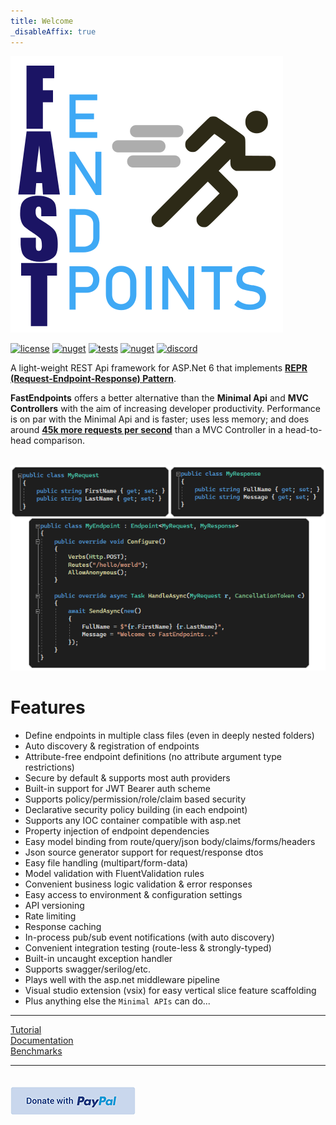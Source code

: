 ```yaml
---
title: Welcome
_disableAffix: true
---
```


<div class="logo-container">
  <img src="images/logo.svg">
</div>

<span class="center-content">

[![license](https://img.shields.io/github/license/dj-nitehawk/FastEndpoints?color=blue&label=license&logo=Github&style=flat-square)](https://github.com/dj-nitehawk/FastEndpoints/blob/master/README.md) [![nuget](https://img.shields.io/nuget/v/FastEndpoints?label=version&logo=NuGet&style=flat-square)](https://www.nuget.org/packages/FastEndpoints) [![tests](https://img.shields.io/azure-devops/tests/RyanGunner/FastEndpoints/6?color=blue&label=tests&logo=Azure%20DevOps&style=flat-square)](https://dev.azure.com/RyanGunner/FastEndpoints/_build/latest?definitionId=6) [![nuget](https://img.shields.io/nuget/dt/FastEndpoints?color=blue&label=downloads&logo=NuGet&style=flat-square)](https://www.nuget.org/packages/FastEndpoints) [![discord](https://img.shields.io/discord/933662816458645504?color=blue&label=discord&logo=discord&logoColor=white&style=flat-square)](https://discord.gg/yQZ4uvfF2E)

</span>

<div class="centered-div">

A light-weight REST Api framework for ASP.Net 6 that implements **[REPR (Request-Endpoint-Response) Pattern](https://deviq.com/design-patterns/repr-design-pattern)**.

**FastEndpoints** offers a better alternative than the **Minimal Api** and **MVC Controllers** with the aim of increasing developer productivity. Performance is on par with the Minimal Api and is faster; uses less memory; and does around **[45k more requests per second](https://fast-endpoints.com/wiki/Benchmarks.html)** than a MVC Controller in a head-to-head comparison.

<br/>

<span class="center-content">
  <img src="images/code-sample.png">
</span>

# Features
- Define endpoints in multiple class files (even in deeply nested folders)
- Auto discovery & registration of endpoints
- Attribute-free endpoint definitions (no attribute argument type restrictions)
- Secure by default & supports most auth providers
- Built-in support for JWT Bearer auth scheme
- Supports policy/permission/role/claim based security
- Declarative security policy building (in each endpoint)
- Supports any IOC container compatible with asp.net
- Property injection of endpoint dependencies
- Easy model binding from route/query/json body/claims/forms/headers
- Json source generator support for request/response dtos
- Easy file handling (multipart/form-data)
- Model validation with FluentValidation rules
- Convenient business logic validation & error responses
- Easy access to environment & configuration settings
- API versioning
- Rate limiting
- Response caching
- In-process pub/sub event notifications (with auto discovery)
- Convenient integration testing (route-less & strongly-typed)
- Built-in uncaught exception handler
- Supports swagger/serilog/etc.
- Plays well with the asp.net middleware pipeline
- Visual studio extension (vsix) for easy vertical slice feature scaffolding
- Plus anything else the `Minimal APIs` can do...
</div>

---

<div class="actions-container">
<div><a href="https://dev.to/djnitehawk/building-rest-apis-in-net-6-the-easy-way-3h0d">Tutorial</a></div>
  <div><a href="wiki/Get-Started.md">Documentation</a></div>
  <div><a href="wiki/Benchmarks.md">Benchmarks</a></div>
</div>

---

<div class="actions-container">
  <a href="https://www.paypal.com/donate?hosted_button_id=AU3SCQX9FXYCS">
    <img src="images/donate.png" style="margin-top:20px;"/>
  </a>
</div>
